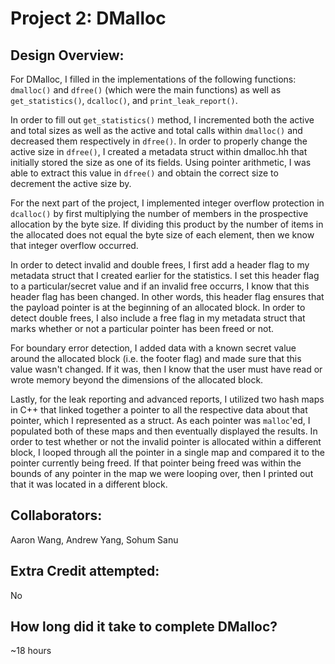 Project 2: DMalloc
===================

<!-- TODO: Fill this out. -->

## Design Overview:
For DMalloc, I filled in the implementations of the following functions: `dmalloc()` and `dfree()` (which were the main functions) as well as `get_statistics()`, `dcalloc()`, and `print_leak_report()`.

In order to fill out `get_statistics()` method, I incremented both the active and total sizes as well as the active and total calls within `dmalloc()` and decreased them respectively in `dfree()`. In order to properly change the active size in `dfree()`, I created a metadata struct within dmalloc.hh that initially stored the size as one of its fields. Using pointer arithmetic, I was able to extract this value in `dfree()` and obtain the correct size to decrement the active size by.

For the next part of the project, I implemented integer overflow protection in `dcalloc()` by first multiplying the number of members in the prospective allocation by the byte size. If dividing this product by the number of items in the allocated does not equal the byte size of each element, then we know that integer overflow occurred.

In order to detect invalid and double frees, I first add a header flag to my metadata struct that I created earlier for the statistics. I set this header flag to a particular/secret value and if an invalid free occurrs, I know that this header flag has been changed. In other words, this header flag ensures that the payload pointer is at the beginning of an allocated block. In order to detect double frees, I also include a free flag in my metadata struct that marks whether or not a particular pointer has been freed or not.

For boundary error detection, I added data with a known secret value around the allocated block (i.e. the footer flag) and made sure that this value wasn't changed. If it was, then I know that the user must have read or wrote memory beyond the dimensions of the allocated block.

Lastly, for the leak reporting and advanced reports, I utilized two hash maps in C++ that linked together a pointer to all the respective data about that pointer, which I represented as a struct. As each pointer was `malloc`'ed, I populated both of these maps and then eventually displayed the results. In order to test whether or not the invalid pointer is allocated within a different block, I looped through all the pointer in a single map and compared it to the pointer currently being freed. If that pointer being freed was within the bounds of any pointer in the map we were looping over, then I printed out that it was located in a different block.


## Collaborators:
Aaron Wang, Andrew Yang, Sohum Sanu

## Extra Credit attempted:
No

## How long did it take to complete DMalloc?
~18 hours

<!-- Enter an approximate number of hours that you spent actively working on the project. -->
